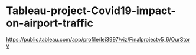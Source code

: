 # Tableau-project-Covid19-impact-on-airport-traffic
https://public.tableau.com/app/profile/lei3997/viz/Finalprojectv5_6/OurStory
